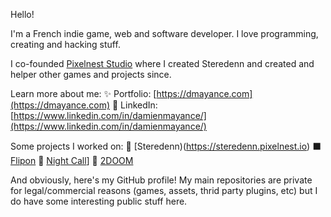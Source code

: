 Hello!

I'm a French indie game, web and software developer. I love programming, creating and hacking stuff.

I co-founded [Pixelnest Studio](https://pixelnest.io) where I created Steredenn and created and helper other games and projects since.

Learn more about me:
✨ Portfolio: [https://dmayance.com](https://dmayance.com)
👔 LinkedIn: [https://www.linkedin.com/in/damienmayance/](https://www.linkedin.com/in/damienmayance/)

Some projects I worked on:
🚀 [Steredenn)(https://steredenn.pixelnest.io)
⬛ [Flipon](https://twitter.com/flipongame)
🚕 [Night Call](https://nightcall-game.com/)]
👿 [2DOOM](https://2doom.itch.io/game)

And obviously, here's my GitHub profile! My main repositories are private for legal/commercial reasons (games, assets, thrid party plugins, etc) but I do have some interesting public stuff here.

